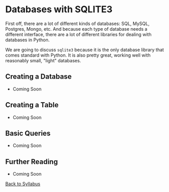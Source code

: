 # Databases with SQLITE3

First off, there are a lot of different kinds of databases: SQL, MySQL, Postgres, Mongo, etc.  And because each type of database needs a different interface, there are a lot of different libraries for dealing with databases in Python.

We are going to discuss `sqlite3` because it is the only database library that comes standard with Python. It is also pretty great, working well with reasonably small, "light" databases.

## Creating a Database

 * Coming Soon

## Creating a Table

 * Coming Soon

## Basic Queries

 * Coming Soon

## Further Reading

 * Coming Soon

[Back to Syllabus](../../README.md)
